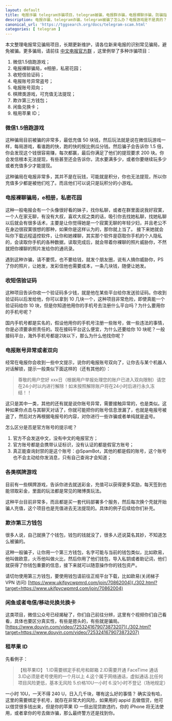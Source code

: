 ```yaml
---
layout: default
title: 电报诈骗 telegram诈骗项目，telegram被骗，电报群诈骗，电报裸聊诈骗，防骗指南，Telegram 隐私相册骗局，私密花园
description: 电报诈骗，telegram诈骗，telegram被骗了怎么办？电报游戏是不是真的？微信1.5倍跑游戏，收短信验证码，电报账号异常需要处理，电报账号双向，各类棋牌游戏，欺诈第三方钱包，闲鱼兑换卡、租用苹果 ID。
canonical_url: 'https://tggsearch.org/docs/telegram-scam.html'
categories: [ telegram ]
---
```

本文整理电报常见骗局项目，长期更新维护，请各位新来电报的识别常见骗局，避免被骗。更多骗局，请前往 [中文电报官方群](https://t.me/chinaDianBaoFans) ，这里例举了多种诈骗项目：

1. 微信1.5倍跑游戏；
2. 电报裸聊骗局，e相册，私密花园；
3. 收短信验证码；
4. 电报账号异常盗号；
5. 电报账号双向；
6. 棋牌类游戏，可充值无法提现；
7. 欺诈第三方钱包；
8. 闲鱼兑换卡；
9. 租用苹果 ID；

### 微信1.5倍跑游戏
这种骗局目前被骗的非常多，最低充值 50 块钱，然后玩法就是说在微信玩游戏一样，每局游戏，看谁跑的快，跑的快的按比例瓜分钱。然后骗子会告诉你 1.5 倍，你会发现这个钱很容易赚，每次都赢，最后你满足了他们的提现要求 200 块。你会发信根本无法提现，有些甚至还会告诉你，流水要满多少，或者你要继续玩多少或者充值多少才能提现。

<p class="red-text-word">
这种骗局在电报非常多，其并不是在玩钱，可能就是积分，你也无法提现，所以你充值多少都是被他们吃了。而且他们可以说只是玩积分的小游戏。
</p>

### 电报裸聊骗局，e相册，私密花园
这种一般电报会有一个头像很好看的妹子，找你私聊，或者在群里面说我好寂寞，一个人在家无聊，有没有大叔，喜欢大叔之类的话，吸引你去找她私聊，找她私聊以后就会有很多话术，主要是让你觉得她是一个寂寞无聊的年轻少妇，并且老公不在身边很寂寞很想的那种，如果你是这样认为的，那你就上当了。
接下来她就会叫你下载远程遥控软件，让你和她裸聊，其实那个软件是窃取你手机的个人隐私的，会读取你手机的各种数据，读取完成后，就会带着你裸聊的照片威胁你，不然就把你裸聊的照片发给你的通讯录。

<p class="red-text-word">
遇到这种诈骗，请不要慌，也不要给钱，就发个朋友圈，说有人搞你威胁你，PS 了你的照片，让她发，发彩信他也需要成本，一条几块钱，随便让她发。
</p>

### 收短信验证码
这种项目告诉你收一个验证码多少钱，就是他在某些平台给你发送验证码。你收到验证码以后发给他，你可以拿到 10 几块一个，这种项目非常危险，即使真能一个验证码给你 10 块，但是你知道他用你的手机号去注册什么平台吗？为什么要用你的手机号呢？

国内手机号都是实名的，假设他用你的手机号注册一些账号，做一些违法的事情，你是必须要承担责任的。现在接码平台这么便宜，为什么还要给你 10 块呢？一般接码平台，海外手机号都是2块以下，那么为什么他找你呢？

### 电报账号异常或者双向
经常在电报你会收到一些中文提示，说你的电报账号双向了，让你去与某个机器人对话解锁，提示一般类似下面这样的（还有其他的）：

> 尊敬的用户您好
xxx日（根据用户举报处理您的账户已进入双向限制）请您在24小时以内进行解除！如末按照解除账户将在24小时后进行永久冻结！！

这只是其中一类，其他的还有就是说你账号异常，需要接触异常的，也是类似。这种如果你点击与其聊天对话了，你就可能把你的账号信息泄漏了，也就是电报号被盗了，然后对方再根据电报号的内容，对你进行一些诈骗或者单纯就是盗号。

怎么区分是否是官方账号的提示呢？
1. 官方不会发送中文，没有中文的电报官方；
2. 官方账号都是会携带认证标识，没有认证的都是假官方账号；
3. 真正能查询封禁的是这个账号：@SpamBot，其他的都是假的账号，这个账号也不会主动给你发消息，只有自己查询才会知道；

### 各类棋牌游戏
目前有一些棋牌游戏，告诉你进去就送彩金，充值可以获得更多奖励，每天签到也能领取彩金，里面的玩法都是常见的赌博类玩法。

这种平台目前非常多，而且都是买一套代码部署多个服务，然后每次换个壳就开始骗人充值，这个项目也是充值进去无法提现的。具体的例子后续给你们补充。

### 欺诈第三方钱包
很多人说，自己就换了个钱包，钱包的钱就没了，很多人还说莫名其妙，不知道怎么被骗的。

这种一般骗子，让你用一个第三方钱包，名字可能与当前的钱包类似，比如欧易，他叫做欧意，火币他叫做火比，然后你用了他们钱包，导入私钥或者助记词，他们就获得了你钱包重要的信息，接下来就可以随意操作你的钱包资产。

请切勿使用第三方钱包，要使用钱包请前往正规平台下载，比如欧易(关闭梯子 VPN 访问) [https://www.ukifpycwpmrd.com/join/70862004](./302.html?target=https://www.ukifpycwpmrd.com/join/70862004)

### 闲鱼或者电信/移动兑换兑换卡
这类项目，微信公众号已经揭秘了，你们自己前往分辨，这里有个视频你们自己看看，具体也要区分真实性，有些是摁头的，有些就是骗局。
[https://www.douyin.com/video/7253241679073873207](./302.html?target=https://www.douyin.com/video/7253241679073873207)

### 租苹果 ID
先看例子：
>【租苹果ID】
1.ID需要绑定手机号和邮箱
2.ID需要开通 FaceTime 通话
3.ID必须是老号使用的一个月以上
4.这个属于网络通话，虚拟通话.比任何项目风险更低，基本无风险
5.价格10U一小时
6.没1小时不登记（场地规定）

一小时 10U，一天不得 240 U，日入几千块，哪有这么好的事情？
确实没有哈，这里的需要绑定手机号，就存在非常大的风险，如果用的 appid 去做借贷，他可以借贷很多钱出来，但是你的苹果 ID 一但出现贷款违约，你的 iPhone 将无法使用，或者拿你的号去做诈骗，那么最终警方还是找到你。